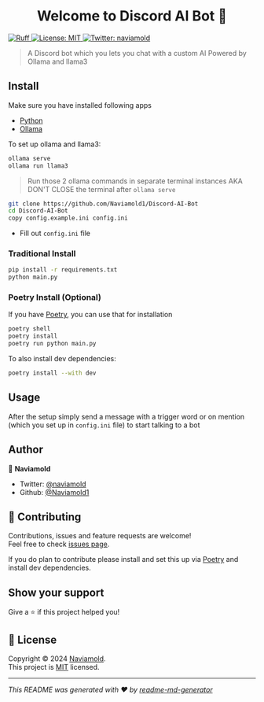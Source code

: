 <h1 align="center">Welcome to Discord AI Bot 👋</h1>
<p>
  <a href="https://github.com/astral-sh/ruff">
    <img src="https://img.shields.io/endpoint?url=https://raw.githubusercontent.com/astral-sh/ruff/main/assets/badge/v2.json" alt="Ruff" style="max-width:100%;">
  </a>
  <a href="https://opensource.org/license/mit" target="_blank">
    <img alt="License: MIT" src="https://img.shields.io/badge/License-MIT-yellow.svg" />
  </a>
  <a href="https://twitter.com/naviamold" target="_blank">
    <img alt="Twitter: naviamold" src="https://img.shields.io/twitter/follow/naviamold.svg?style=social" />
  </a>
</p>

> A Discord bot which you lets you chat with a custom AI
> Powered by Ollama and llama3

## Install

Make sure you have installed following apps

- [Python](https://www.python.org/downloads/)
- [Ollama](https://ollama.com/download)

To set up ollama and llama3:

```sh
ollama serve
ollama run llama3
```

> Run those 2 ollama commands in separate terminal instances AKA DON'T CLOSE the terminal after `ollama serve`

```sh
git clone https://github.com/Naviamold1/Discord-AI-Bot
cd Discord-AI-Bot
copy config.example.ini config.ini
```

- Fill out `config.ini` file

### Traditional Install

```sh
pip install -r requirements.txt
python main.py
```

### Poetry Install (Optional)

If you have [Poetry](https://python-poetry.org/), you can use that for installation

```sh
poetry shell
poetry install
poetry run python main.py
```

To also install dev dependencies:

```sh
poetry install --with dev
```

## Usage

After the setup simply send a message with a trigger word or on mention (which you set up in `config.ini` file) to start talking to a bot

## Author

👤 **Naviamold**

- Twitter: [@naviamold](https://twitter.com/naviamold)
- Github: [@Naviamold1](https://github.com/Naviamold1)

## 🤝 Contributing

Contributions, issues and feature requests are welcome!<br />Feel free to check [issues page](https://github.com/Naviamold1/Discord-AI-Bot/issues).

If you do plan to contribute please install and set this up via [Poetry](#poetry-install-optional) and install dev dependencies.

## Show your support

Give a ⭐️ if this project helped you!

## 📝 License

Copyright © 2024 [Naviamold](https://github.com/Naviamold1).<br />
This project is [MIT](https://opensource.org/license/mit) licensed.

---

_This README was generated with ❤️ by [readme-md-generator](https://github.com/kefranabg/readme-md-generator)_
